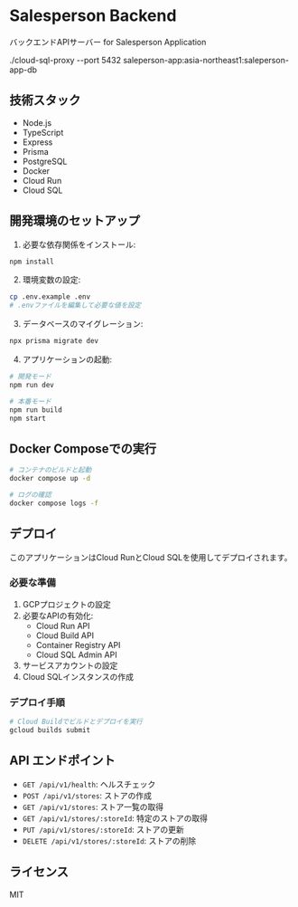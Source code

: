 # Salesperson Backend

バックエンドAPIサーバー for Salesperson Application

./cloud-sql-proxy --port 5432 saleperson-app:asia-northeast1:saleperson-app-db

## 技術スタック

- Node.js
- TypeScript
- Express
- Prisma
- PostgreSQL
- Docker
- Cloud Run
- Cloud SQL

## 開発環境のセットアップ

1. 必要な依存関係をインストール:
```bash
npm install
```

2. 環境変数の設定:
```bash
cp .env.example .env
# .envファイルを編集して必要な値を設定
```

3. データベースのマイグレーション:
```bash
npx prisma migrate dev
```

4. アプリケーションの起動:
```bash
# 開発モード
npm run dev

# 本番モード
npm run build
npm start
```

## Docker Composeでの実行

```bash
# コンテナのビルドと起動
docker compose up -d

# ログの確認
docker compose logs -f
```

## デプロイ

このアプリケーションはCloud RunとCloud SQLを使用してデプロイされます。

### 必要な準備

1. GCPプロジェクトの設定
2. 必要なAPIの有効化:
   - Cloud Run API
   - Cloud Build API
   - Container Registry API
   - Cloud SQL Admin API
3. サービスアカウントの設定
4. Cloud SQLインスタンスの作成

### デプロイ手順

```bash
# Cloud Buildでビルドとデプロイを実行
gcloud builds submit
```

## API エンドポイント

- `GET /api/v1/health`: ヘルスチェック
- `POST /api/v1/stores`: ストアの作成
- `GET /api/v1/stores`: ストア一覧の取得
- `GET /api/v1/stores/:storeId`: 特定のストアの取得
- `PUT /api/v1/stores/:storeId`: ストアの更新
- `DELETE /api/v1/stores/:storeId`: ストアの削除

## ライセンス

MIT